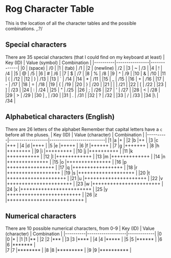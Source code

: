 # Rog Character Table
This is the location of all the character tables and the possible combinations.
,.?/
## Special characters
There are 35 special characters (that I could find on my keyboard at least)
| Key (ID) | Value (symbol) | Combination |
|----------|----------------|-------------|
|0         | (space)        | /0          |
|1         | (tab)          | /1          |
|2         | (newline)      | /2          |
|3         | ~              | /3          |
|4         | !              | /4          |
|5         | @              | /5          |
|6         | #              | /6          |
|7         | $              | /7          |
|8         | %              | /8          |
|9         | ^              | /9          |
|10        | &              | /10         |
|11        | (              | /12         |
|12        | )              | /13         |
|13        | `              | /14         |
|14        | *              | /11         |
|15        | _              | /15         |
|16        | +              | /16         |
|17        | -              | /17         |
|18        | =              | /18         |
|19        | {              | /19         |
|20        | }              | /20         |
|21        | \|             | /21         |
|22        | [              | /22         |
|23        | ]              | /23         |
|24        | :              | /24         |
|25        | "              | /25         |
|26        | ;              | /26         |
|27        | '              | /27         |
|28        | <              | /28         |
|29        | >              | /29         |
|30        | ,              | /30         |
|31        | .              | /31         |
|32        | ?              | /32         |
|33        | /              | /33         |
|34        |\               | /34         |


## Alphabetical characters (English)
There are 26 letters of the alphabet
Remember that capital letters have a `c` before all the pluses.
| Key (ID) | Value (character) | Combination               |
|----------|-------------------|---------------------------|
|1         |a                  |+                          |
|2         |b                  |++                         |
|3         |c                  |+++                        |
|4         |d                  |++++                       |
|5         |e                  |+++++                      |
|6         |f                  |++++++                     |
|7         |g                  |+++++++                    |
|8         |h                  |++++++++                   |
|9         |i                  |+++++++++                  |
|10        |j                  |++++++++++                 |
|11        |k                  |+++++++++++                |
|12        |l                  |++++++++++++               |
|13        |m                  |+++++++++++++              |
|14        |n                  |++++++++++++++             |
|15        |o                  |+++++++++++++++            |
|16        |p                  |++++++++++++++++           |
|17        |q                  |+++++++++++++++++          |
|18        |r                  |++++++++++++++++++         |
|19        |s                  |+++++++++++++++++++        |
|20        |t                  |++++++++++++++++++++       |
|21        |u                  |+++++++++++++++++++++      |
|22        |v                  |++++++++++++++++++++++     |
|23        |w                  |+++++++++++++++++++++++    |
|24        |x                  |++++++++++++++++++++++++   |
|25        |y                  |+++++++++++++++++++++++++  |
|26        |z                  |++++++++++++++++++++++++++ |

## Numerical characters
There are 10 possible numerical characters, from 0-9
| Key (ID) | Value (character) | Combination |
|----------|-------------------|-------------|
|0         |0                  |*            |
|1         |1                  |**           |
|2         |2                  |***          |
|3         |3                  |****         |
|4         |4                  |*****        |
|5         |5                  |******       |
|6         |6                  |*******      |  
|7         |7                  |********     |
|8         |8                  |*********    |
|9         |9                  |**********   |